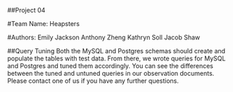 ##Project 04

#Team Name:
Heapsters

#Authors:
Emily Jackson
Anthony Zheng
Kathryn Soll
Jacob Shaw

##Query Tuning
Both the MySQL and Postgres schemas should create and populate the tables with test data.
From there, we wrote queries for MySQL and Postgres and tuned them accordingly.
You can see the differences between the tuned and untuned queries in our observation documents.
Please contact one of us if you have any further questions.
